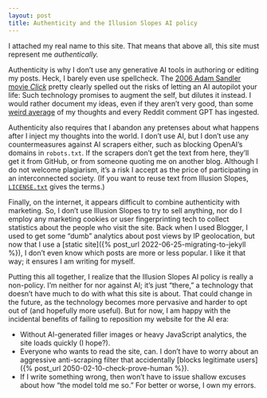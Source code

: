 ```yaml
---
layout: post
title: Authenticity and the Illusion Slopes AI policy
---
```


I attached my real name to this site. That means that above all, this site must
represent me *authentically.*

Authenticity is why I don’t use any generative AI tools in authoring or editing
my posts. Heck, I barely even use spellcheck. The
[2006 Adam Sandler movie *Click*](https://en.wikipedia.org/wiki/Click_(2006_film))
pretty clearly spelled out the risks of letting an AI autopilot your life: Such
technology promises to augment the self, but dilutes it instead. I would rather
document my ideas, even if they aren’t very good, than some
[weird average](https://tracydurnell.com/2025/01/27/the-open-web-as-gift-economy-part-4/#:~:text=averaged%20amalgam) of my thoughts and every Reddit comment GPT has ingested. 

Authenticity also requires that I abandon any pretenses about what happens after
I inject my thoughts into the world. I don’t use AI, but I don’t use any
countermeasures against AI scrapers either, such as blocking OpenAI’s domains in
`robots.txt`. If the scrapers don’t get the text from here, they’ll get it from
GitHub, or from someone quoting me on another blog. Although I do not welcome
plagiarism, it’s a risk I accept as the price of participating in an
interconnected society. (If you want to reuse text from Illusion Slopes,
[`LICENSE.txt`](/LICENSE.txt) gives the terms.)

Finally, on the internet, it appears difficult to combine authenticity with
marketing. So, I don’t use Illusion Slopes to try to sell anything, nor do I
employ any marketing cookies or user fingerprinting tech to collect statistics
about the people who visit the site. Back when I used Blogger, I used to get
some “dumb” analytics about post views by IP geolocation, but now that I use a
[static site]({% post_url 2022-06-25-migrating-to-jekyll %}),
I don’t even know which posts are more or less popular. I like it that way; it
ensures I am writing for myself.

Putting this all together, I realize that the Illusion Slopes AI policy is
really a non-policy. I’m neither for nor against AI; it’s just “there,” a
technology that doesn’t have much to do with what this site is about. That could
change in the future, as the technology becomes more pervasive and harder to opt
out of (and hopefully more useful). But for now, I am happy with the incidental
benefits of failing to reposition my website for the AI era:

- Without AI-generated filler images or heavy JavaScript analytics, the site
  loads quickly (I hope?).
- Everyone who wants to read the site, can. I don’t have to worry about an
  aggressive anti-scraping filter that accidentally
  [blocks legitimate users]({% post_url 2050-02-10-check-prove-human %}).
- If I write something wrong, then won’t have to issue shallow excuses about
  how “the model told me so.” For better or worse, I own my errors.
